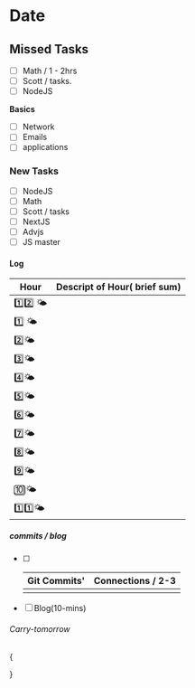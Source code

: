 # Date

## Missed Tasks

- [ ] Math / 1 - 2hrs
- [ ] Scott / tasks.
- [ ] NodeJS

**Basics**

- [ ] Network
- [ ] Emails
- [ ] applications

### New Tasks

- [ ] NodeJS
- [ ] Math
- [ ] Scott / tasks
- [ ] NextJS
- [ ] Advjs
- [ ] JS master

#### Log

| Hour​                                 | Descript of Hour( brief sum) |
| ------------------------------------ | :--------------------------- |
| :one::two: :sun_behind_small_cloud:  |                              |
| :one: :sun_behind_small_cloud:       |                              |
| :two::sun_behind_small_cloud:        |                              |
| :three::sun_behind_small_cloud:      |                              |
| :four::sun_behind_small_cloud:       |                              |
| :five::sun_behind_small_cloud:       |                              |
| :six::sun_behind_small_cloud:        |                              |
| :seven::sun_behind_small_cloud:      |                              |
| :eight::sun_behind_small_cloud:      |                              |
| :nine::sun_behind_small_cloud:       |                              |
| :keycap_ten::sun_behind_small_cloud: |                              |
| :one::one::sun_behind_small_cloud:   |                              |



##### commits / blog



- [ ] | Git Commits' | Connections / 2-3 |
  | :----------- | :---------------: |
  |              |                   |

- [ ] Blog(10-mins)

###### Carry-tomorrow 

{

}